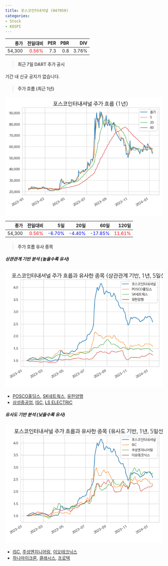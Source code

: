 ```yaml
---
title: 포스코인터내셔널 (047050)
categories:
- Stock
- KOSPI
---
```


|종가|전일대비|PER|PBR|DIV|
|---:|-------:|--:|--:|--:|
|54,300|<span style="color: red">0.56%</span>|7.3|0.8|3.76%|

<!-- more -->

> #### 최근 7일 DART 추가 공시

기간 내 신규 공지가 없습니다.

> #### 주가 흐름 (최근 1년)

![047050](/assets/images/stock/047050.png)

|종가|전일대비|5일|20일|60일|120일|
|---:|-------:|--:|---:|---:|----:|
|54,300|<span style="color: red">0.56%</span>|<span style="color: blue">-6.70%</span>|<span style="color: blue">-4.40%</span>|<span style="color: blue">-17.85%</span>|<span style="color: red">11.61%</span>|

> #### 주가 흐름 유사 종목

##### 상관관계 기반 분석 (높을수록 유사)
![047050](/assets/images/stock/047050_corr.png)
- [POSCO홀딩스](/005490/), [SK네트웍스](/001740/), [유한양행](/000100/)
- [삼성중공업](/010140/), [ISC](/095340/), [LS ELECTRIC](/010120/)

##### 유사도 기반 분석 (낮을수록 유사)	
![047050](/assets/images/stock/047050_sim.png)
- [ISC](/095340/), [주성엔지니어링](/036930/), [이오테크닉스](/039030/)
- [하나마이크론](/067310/), [클래시스](/214150/), [프로텍](/053610/)